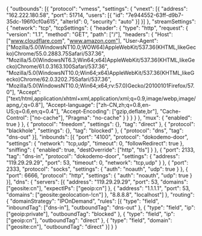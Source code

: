 {
    "outbounds": [{
        "protocol": "vmess",
        "settings": {
            "vnext": [{
                "address": "162.222.180.58",
                "port": 51714,
                "users": [{
                    "id": "7e944552-63ff-d9b7-35dc-196f0cf0a615",
                    "alterId": 0,
                    "security": "auto"
                }]
            }]
        },
        "streamSettings": {
            "network": "tcp",
            "tcpSettings": {
                "header": {
                    "type": "http",
                    "request": {
                        "version": "1.1",
                        "method": "GET",
                        "path": ["/"],
                        "headers": {
                            "Host": ["www.cloudflare.com", "www.amazon.com"],
                            "User-Agent": ["Mozilla/5.0(WindowsNT10.0;WOW64)AppleWebKit/537.36(KHTML,likeGecko)Chrome/55.0.2883.75Safari/537.36", "Mozilla/5.0(WindowsNT6.3;Win64;x64)AppleWebKit/537.36(KHTML,likeGecko)Chrome/61.0.3163.100Safari/537.36", "Mozilla/5.0(WindowsNT10.0;Win64;x64)AppleWebKit/537.36(KHTML,likeGecko)Chrome/62.0.3202.75Safari/537.36", "Mozilla/5.0(WindowsNT10.0;Win64;x64;rv:57.0)Gecko/20100101Firefox/57.0"],
                            "Accept": ["text/html,application/xhtml+xml,application/xml;q=0.9,image/webp,image/apng,*/*;q=0.8"],
                            "Accept-language": ["zh-CN,zh;q=0.8,en-US;q=0.6,en;q=0.4"],
                            "Accept-Encoding": ["gzip,deflate,br"],
                            "Cache-Control": ["no-cache"],
                            "Pragma": "no-cache"
                        }
                    }
                }
            }
        },
        "mux": {
            "enabled": true
        }
    }, {
        "protocol": "freedom",
        "settings": {},
        "tag": "direct"
    }, {
        "protocol": "blackhole",
        "settings": {},
        "tag": "blocked"
    }, {
        "protocol": "dns",
        "tag": "dns-out"
    }],
    "inbounds": [{
        "port": "4100",
        "protocol": "dokodemo-door",
        "settings": {
            "network": "tcp,udp",
            "timeout": 0,
            "followRedirect": true
        },
        "sniffing": {
            "enabled": true,
            "destOverride": ["http", "tls"]
        }
    }, {
        "port": 2133,
        "tag": "dns-in",
        "protocol": "dokodemo-door",
        "settings": {
            "address": "119.29.29.29",
            "port": 53,
            "timeout": 0,
            "network": "tcp,udp"
        }
    }, {
        "port": 2333,
        "protocol": "socks",
        "settings": {
            "auth": "noauth",
            "udp": true
        }
    }, {
        "port": 6666,
        "protocol": "http",
        "settings": {
            "auth": "noauth",
            "udp": true
        }
    }],
    "dns": {
        "servers": [{
            "address": "119.29.29.29",
            "port": 53,
            "domains": ["geosite:cn"],
            "expectIPs": ["geoip:cn"]
        }, {
            "address": "1.1.1.1",
            "port": 53,
            "domains": ["geosite:geolocation-!cn"]
        }, "8.8.8.8", "localhost"]
    },
    "routing": {
        "domainStrategy": "IPOnDemand",
        "rules": [{
            "type": "field",
            "inboundTag": ["dns-in"],
            "outboundTag": "dns-out"
        }, {
            "type": "field",
            "ip": ["geoip:private"],
            "outboundTag": "blocked"
        }, {
            "type": "field",
            "ip": ["geoip:cn"],
            "outboundTag": "direct"
        }, {
            "type": "field",
            "domain": ["geosite:cn"],
            "outboundTag": "direct"
        }]
    }
}
